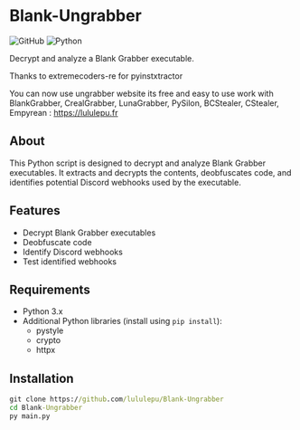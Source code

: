 # Blank-Ungrabber

![GitHub](https://img.shields.io/github/license/lululepu/Blank-Ungrabber)
![Python](https://img.shields.io/badge/Python-3.x-blue)

Decrypt and analyze a Blank Grabber executable.

Thanks to extremecoders-re for pyinstxtractor

You can now use ungrabber website its free and easy to use work with BlankGrabber, CrealGrabber, LunaGrabber, PySilon, BCStealer, CStealer, Empyrean : https://lululepu.fr

## About

This Python script is designed to decrypt and analyze Blank Grabber executables. It extracts and decrypts the contents, deobfuscates code, and identifies potential Discord webhooks used by the executable.

## Features

- Decrypt Blank Grabber executables
- Deobfuscate code
- Identify Discord webhooks
- Test identified webhooks

## Requirements

- Python 3.x
- Additional Python libraries (install using `pip install`):
  - pystyle
  - crypto
  - httpx

## Installation

```cmd
git clone https://github.com/lululepu/Blank-Ungrabber
cd Blank-Ungrabber
py main.py
```
